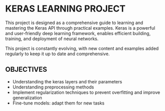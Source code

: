 # KERAS LEARNING PROJECT
This project is designed as a comprehensive guide to learning and mastering the Keras API through practical examples. Keras is a powerful and user-friendly deep learning framework, enables efficient building, training, and deployment of neural networks. 

 This project is constantly evolving, with new content and examples added regularly to keep it up to date and comprehensive.
 
## OBJECTIVES

- Understanding the keras layers and their parameters
- Understanding preprocessing methods
- Implement regularization techniques to prevent overfitting and improve generalization
- Fine-tune models: adapt them for new tasks
